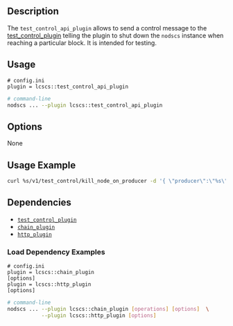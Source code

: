 
## Description

The `test_control_api_plugin` allows to send a control message to the [test_control_plugin](../test_control_plugin/index.md) telling the plugin to shut down the `nodscs` instance when reaching a particular block. It is intended for testing.

## Usage

```console
# config.ini
plugin = lcscs::test_control_api_plugin
```
```sh
# command-line
nodscs ... --plugin lcscs::test_control_api_plugin
```

## Options

None

## Usage Example

```sh
curl %s/v1/test_control/kill_node_on_producer -d '{ \"producer\":\"%s\", \"where_in_sequence\":%d, \"based_on_lib\":\"%s\" }' -X POST -H \"Content-Type: application/json\"" %
```

## Dependencies

* [`test_control_plugin`](../test_control_plugin/index.md)
* [`chain_plugin`](../chain_plugin/index.md)
* [`http_plugin`](../http_plugin/index.md)

### Load Dependency Examples

```console
# config.ini
plugin = lcscs::chain_plugin
[options]
plugin = lcscs::http_plugin
[options]
```
```sh
# command-line
nodscs ... --plugin lcscs::chain_plugin [operations] [options]  \
           --plugin lcscs::http_plugin [options]
```
